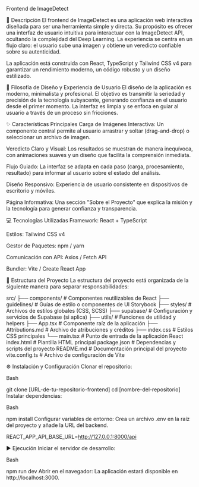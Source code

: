 Frontend de ImageDetect

📝 Descripción
El frontend de ImageDetect es una aplicación web interactiva diseñada para ser una herramienta simple y directa. Su propósito es ofrecer una interfaz de usuario intuitiva para interactuar con la ImageDetect API, ocultando la complejidad del Deep Learning. La experiencia se centra en un flujo claro: el usuario sube una imagen y obtiene un veredicto confiable sobre su autenticidad.

La aplicación está construida con React, TypeScript y Tailwind CSS v4 para garantizar un rendimiento moderno, un código robusto y un diseño estilizado.

🎨 Filosofía de Diseño y Experiencia de Usuario
El diseño de la aplicación es moderno, minimalista y profesional. El objetivo es transmitir la seriedad y precisión de la tecnología subyacente, generando confianza en el usuario desde el primer momento. La interfaz es limpia y se enfoca en guiar al usuario a través de un proceso sin fricciones.

✨ Características Principales
Carga de Imágenes Interactiva: Un componente central permite al usuario arrastrar y soltar (drag-and-drop) o seleccionar un archivo de imagen.

Veredicto Claro y Visual: Los resultados se muestran de manera inequívoca, con animaciones suaves y un diseño que facilita la comprensión inmediata.

Flujo Guiado: La interfaz se adapta en cada paso (carga, procesamiento, resultado) para informar al usuario sobre el estado del análisis.

Diseño Responsivo: Experiencia de usuario consistente en dispositivos de escritorio y móviles.

Página Informativa: Una sección "Sobre el Proyecto" que explica la misión y la tecnología para generar confianza y transparencia.

💻 Tecnologías Utilizadas
Framework: React + TypeScript

Estilos: Tailwind CSS v4

Gestor de Paquetes: npm / yarn

Comunicación con API: Axios / Fetch API

Bundler: Vite / Create React App

📂 Estructura del Proyecto
La estructura del proyecto está organizada de la siguiente manera para separar responsabilidades:

src/
 ├── components/         # Componentes reutilizables de React
 ├── guidelines/         # Guías de estilo o componentes de UI Storybook
 ├── styles/             # Archivos de estilos globales (CSS, SCSS)
 ├── supabase/           # Configuración y servicios de Supabase (si aplica)
 ├── utils/              # Funciones de utilidad y helpers
 ├── App.tsx             # Componente raíz de la aplicación
 ├── Attributions.md     # Archivo de atribuciones y créditos
 ├── index.css           # Estilos CSS principales
 └── main.tsx            # Punto de entrada de la aplicación React
index.html               # Plantilla HTML principal
package.json             # Dependencias y scripts del proyecto
README.md                # Documentación principal del proyecto
vite.config.ts           # Archivo de configuración de Vite

⚙️ Instalación y Configuración
Clonar el repositorio:

Bash

git clone [URL-de-tu-repositorio-frontend]
cd [nombre-del-repositorio]
Instalar dependencias:

Bash

npm install
Configurar variables de entorno:
Crea un archivo .env en la raíz del proyecto y añade la URL del backend.

REACT_APP_API_BASE_URL=http://127.0.0.1:8000/api

▶️ Ejecución
Iniciar el servidor de desarrollo:

Bash

npm run dev
Abrir en el navegador:
La aplicación estará disponible en http://localhost:3000.

